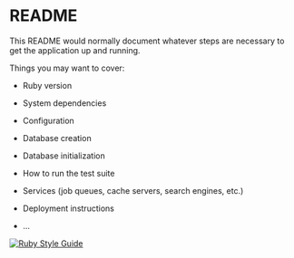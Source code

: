 # README

This README would normally document whatever steps are necessary to get the
application up and running.

Things you may want to cover:

* Ruby version

* System dependencies

* Configuration

* Database creation

* Database initialization

* How to run the test suite

* Services (job queues, cache servers, search engines, etc.)

* Deployment instructions

* ...


[![Ruby Style Guide](https://img.shields.io/badge/code_style-rubocop-brightgreen.svg)](https://github.com/rubocop-hq/rubocop)
